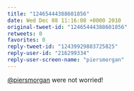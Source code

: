 ```yaml
---
title: "12465444388601856"
date: Wed Dec 08 11:16:08 +0000 2010
original-tweet-id: "12465444388601856"
retweets: 0
favorites: 0
reply-tweet-id: "12439929883725825"
reply-user-id: "216299334"
reply-user-screen-name: "piersmorgan"
---
```

<a href="https://twitter.com/piersmorgan">@piersmorgan</a> were not worried!
